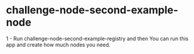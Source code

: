# challenge-node-second-example-node

1 - Run challenge-node-second-example-registry and then You can run this app and create how much nodes you need. 
